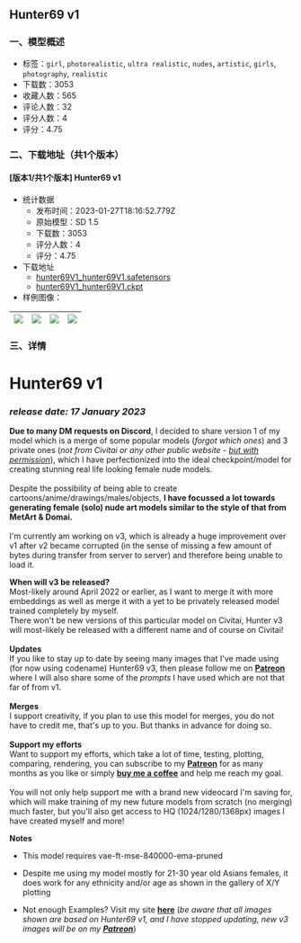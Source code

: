 ## Hunter69 v1
### 一、模型概述

- 标签：`girl`, `photorealistic`, `ultra realistic`, `nudes`, `artistic`, `girls`, `photography`, `realistic`
- 下载数：3053
- 收藏人数：565
- 评论人数：32
- 评分人数：4
- 评分：4.75

### 二、下载地址（共1个版本）

#### [版本1/共1个版本] Hunter69 v1

- 统计数据
  - 发布时间：2023-01-27T18:16:52.779Z
  - 原始模型：SD 1.5
  - 下载数：3053
  - 评分人数：4
  - 评分：4.75
- 下载地址
  - [hunter69V1_hunter69V1.safetensors](https://civitai.com/api/download/models/5349)
  - [hunter69V1_hunter69V1.ckpt](https://civitai.com/api/download/models/5349?type=Model&format=PickleTensor&size=full&fp=fp16)
- 样例图像：

| <img src="https://image.civitai.com/xG1nkqKTMzGDvpLrqFT7WA/6d950468-6ff8-4787-b3c6-df4d8c10b000/width=450/41799.jpeg" /> | <img src="https://image.civitai.com/xG1nkqKTMzGDvpLrqFT7WA/c5760bb8-b061-4b91-c6a2-586f12e28900/width=450/41905.jpeg" /> | <img src="https://image.civitai.com/xG1nkqKTMzGDvpLrqFT7WA/91b7da17-6ed3-4c9c-462e-0585e3cff400/width=450/41792.jpeg" /> | <img src="https://image.civitai.com/xG1nkqKTMzGDvpLrqFT7WA/ea8c1f13-625c-43f5-ec21-e48f3e28a000/width=450/41789.jpeg" /> |
| ---- | ---- | ---- | ---- |


### 三、详情
<h1>Hunter69 v1</h1><h3><em>release date: 17 January 2023</em></h3><p><strong>Due to many DM requests on Discord</strong>, I decided to share version 1 of my model which is a merge of some popular models (<em>forgot which ones</em>) and 3 private ones (<em>not from Civitai or any other public website - <u>but with permission</u></em>), which I have perfectionized into the ideal checkpoint/model for creating stunning real life looking female nude models.<br /><br />Despite the possibility of being able to create cartoons/anime/drawings/males/objects, <strong>I have focussed a lot towards generating female (solo) nude art models similar to the style of that from MetArt &amp; Domai.</strong><br /><br />I'm currently am working on v3, which is already a huge improvement over v1 after v2 became corrupted (in the sense of missing a few amount of bytes during transfer from server to server) and therefore being unable to load it.</p><p></p><p><strong>When will v3 be released?</strong><br />Most-likely around April 2022 or earlier, as I want to merge it with more embeddings as well as merge it with a yet to be privately released model trained completely by myself.<br />There won't be new versions of this particular model on Civitai, Hunter v3 will most-likely be released with a different name and of course on Civitai!<br /><br /><strong>Updates</strong><br />If you like to stay up to date by seeing many images that I've made using (for now using codename) Hunter69 v3, then please follow me on <a target="_blank" rel="ugc" href="https://www.patreon.com/hunter69"><strong>Patreon</strong></a> where I will also share some of the <em>prompts</em> I have used which are not that far of from v1.<br /><br /><strong>Merges</strong><br />I support creativity, if you plan to use this model for merges, you do not have to credit me, that's up to you. But thanks in advance for doing so.<br /><br /><strong>Support my efforts</strong><br />Want to support my efforts, which take a lot of time, testing, plotting, comparing, rendering, you can subscribe to my <a target="_blank" rel="ugc" href="https://www.patreon.com/hunter69"><strong>Patreon</strong></a> for as many months as you like or simply <a rel="ugc" href="https://www.buymeacoffee.com/iamhunter69"><strong>buy me a coffee</strong></a> and help me reach my goal.<br /><br />You will not only help support me with a brand new videocard I'm saving for, which will make training of my new future models from scratch (no merging) much faster, but you'll also get access to HQ (1024/1280/1368px) images I have created myself and more!<br /></p><p><strong>Notes</strong></p><ul><li><p>This model requires vae-ft-mse-840000-ema-pruned</p></li><li><p>Despite me using my model mostly for 21-30 year old Asians females, it does work for any ethnicity and/or age as shown in the gallery of X/Y plotting</p></li><li><p>Not enough Examples? Visit my site <a target="_blank" rel="ugc" href="https://hunter69.com"><strong>here</strong></a> (<em>be aware that all images shown are based on Hunter69 v1, and I have stopped updating, new v3 images will be on my </em><a target="_blank" rel="ugc" href="https://www.patreon.com/hunter69"><strong><em>Patreon</em></strong></a>)</p></li></ul>